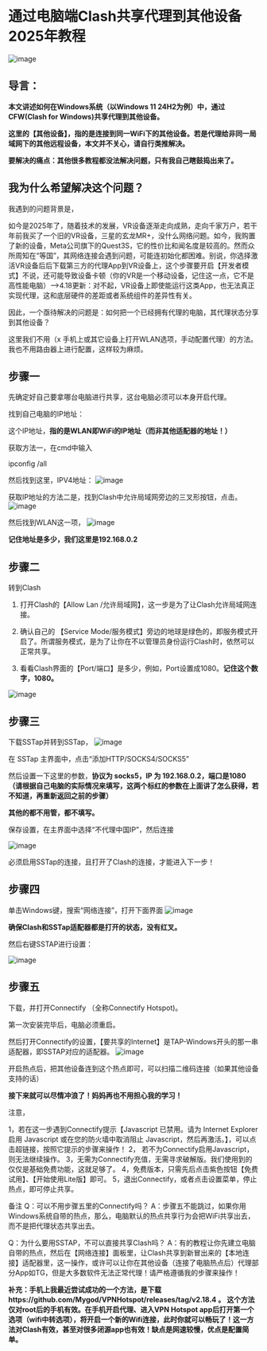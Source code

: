 # 通过电脑端Clash共享代理到其他设备 2025年教程

![image](https://github.com/user-attachments/assets/85c9051b-c38a-42c3-ac18-390348a90959)

## **导言**：

**本文讲述如何在Windows系统（以Windows 11 24H2为例）中，通过CFW(Clash for Windows)共享代理到其他设备。**

**这里的【其他设备】，指的是连接到同一WiFi下的其他设备。若是代理给非同一局域网下的其他远程设备，本文并不关心，请自行类推解决。**

**要解决的痛点：其他很多教程都没法解决问题，只有我自己瞎鼓捣出来了。**

## 我为什么希望解决这个问题？

我遇到的问题背景是，

如今是2025年了，随着技术的发展，VR设备逐渐走向成熟，走向千家万户，若干年前我买了一个旧的VR设备，三星的玄龙MR+，没什么网络问题。如今，我购置了新的设备，Meta公司旗下的Quest3S，它的性价比和闻名度是较高的。然而众所周知在“等国”，其网络连接会遇到问题，可能连初始化都困难。别说，你选择激活VR设备后后下载第三方的代理App到VR设备上，这个步骤要开启【开发者模式】不说，还可能导致设备卡顿（你的VR是一个移动设备，记住这一点，它不是高性能电脑）-->4.18更新：对不起，VR设备上即使能运行这类App，也无法真正实现代理，这和底层硬件的差距或者系统组件的差异性有关。

因此，一个亟待解决的问题是：如何把一个已经拥有代理的电脑，其代理状态分享到其他设备？

这里我们不用（x 手机上或其它设备上打开WLAN选项，手动配置代理）的方法。我也不用路由器上进行配置，这样较为麻烦。

## 步骤一
先确定好自己要拿哪台电脑进行共享，这台电脑必须可以本身开启代理。

找到自己电脑的IP地址：

这个IP地址，**指的是WLAN即WiFi的IP地址（而非其他适配器的地址！）**

获取方法一，在cmd中输入

ipconfig /all

然后找到这里，IPV4地址：
![image](https://github.com/user-attachments/assets/d0df430a-5d6b-447b-8174-cfc7a2750263)


获取IP地址的方法二是，找到Clash中允许局域网旁边的三叉形按钮，点击。
![image](https://github.com/user-attachments/assets/9dccabdd-868e-42ac-b507-1a36b597eceb)



然后找到WLAN这一项，
![image](https://github.com/user-attachments/assets/e46129ef-119c-4b4a-8e5d-a578615acf74)



**记住地址是多少，我们这里是192.168.0.2**

## 步骤二
转到Clash

1. 打开Clash的【Allow Lan /允许局域网】，这一步是为了让Clash允许局域网连接。

2. 确认自己的 【Service Mode/服务模式】旁边的地球是绿色的，即服务模式开启了。所谓服务模式，是为了让你在不以管理员身份运行Clash时，依然可以正常共享。

3. 看看Clash界面的【Port/端口】是多少，例如，Port设置成1080。**记住这个数字，1080。**

![image](https://github.com/user-attachments/assets/44d88f13-68e8-4d01-b357-8adb14724292)


## 步骤三
下载SSTap并转到SSTap，
![image](https://github.com/user-attachments/assets/c53c9d9e-e497-49ed-8f46-735941767f7e)


在 SSTap 主界面中，点击“添加HTTP/SOCKS4/SOCKS5”

然后设置一下这里的参数，**协议为 socks5，IP 为 192.168.0.2，端口是1080（请根据自己电脑的实际情况来填写，这两个标红的参数在上面讲了怎么获得，若不知道，再重新返回之前的步骤）**

**其他的都不用管，都不填写。**

保存设置，在主界面中选择“不代理中国IP”，然后连接

![image](https://github.com/user-attachments/assets/55f04556-e6fe-43a0-87c8-bcb26cd5d59b)


必须启用SSTap的连接，且打开了Clash的连接，才能进入下一步！

## 步骤四
单击Windows键，搜索“网络连接”，打开下面界面
![image](https://github.com/user-attachments/assets/0ad329ec-f161-410c-aead-e3ca2e4ad97e)


**确保Clash和SSTap适配器都是打开的状态，没有红叉。**

然后右键SSTAP进行设置：

![image](https://github.com/user-attachments/assets/8c6b8892-54dd-42c8-8b2d-6d119f5d5637)


## 步骤五
下载，并打开Connectify （全称Connectify Hotspot)。

第一次安装完毕后，电脑必须重启。

然后打开Connectify的设置，【要共享的Internet】是TAP-Windows开头的那一串适配器，即SSTAP对应的适配器。
![image](https://github.com/user-attachments/assets/40e0749d-e2b2-4780-b596-ddc5032bd217)


开启热点后，把其他设备连到这个热点即可，可以扫描二维码连接（如果其他设备支持的话）

**接下来就可以尽情冲浪了！妈妈再也不用担心我的学习！**


注意，

1，若在这一步遇到Connectify提示【Javascript 已禁用。请为 Internet Explorer 启用 Javascript 或在您的防火墙中取消阻止 Javascript，然后再激活。】，可以点击超链接，按照它提示的步骤来操作！
2， 若不为Connectify启用Javascript，则无法继续操作。
3，无需为Connectify充值，无需寻求破解版。我们使用到的仅仅是基础免费功能，这就足够了。
4，免费版本，只需先后点击紫色按钮【免费试用】、【开始使用Lite版】即可。
5，退出Connectify，或者点击设置菜单，停止热点，即可停止共享。


备注
Q：可以不用步骤五里的Connectify吗？
A：步骤五不能跳过，如果你用Windows系统自带的热点，那么，电脑默认的热点共享行为会把WiFi共享出去，而不是把代理状态共享出去。

Q：为什么要用SSTAP，不可以直接共享Clash吗？
A：有的教程让你先建立电脑自带的热点，然后在【网络连接】面板里，让Clash共享到新冒出来的【本地连接】适配器里，这一操作，或许可以让你在其他设备（连接了电脑热点后）代理部分App如TG，但是大多数软件无法正常代理！请严格遵循我的步骤来操作！


**补充：手机上我最近尝试成功的一个方法，是下载https://github.com/Mygod/VPNHotspot/releases/tag/v2.18.4 。**
**这个方法仅对root后的手机有效。在手机开启代理、进入VPN Hotspot app后打开第一个选项（wifi中转选项），将开启一个新的Wifi连接，此时你就可以畅玩了！这一方法对Clash有效，甚至对很多闭源app也有效！缺点是网速较慢，优点是配置简单。**
